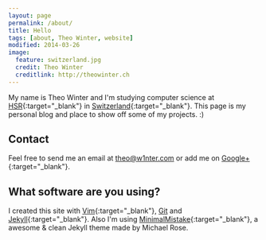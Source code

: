 ```yaml
---
layout: page
permalink: /about/
title: Hello
tags: [about, Theo Winter, website]
modified: 2014-03-26
image:
  feature: switzerland.jpg
  credit: Theo Winter
  creditlink: http://theowinter.ch
---
```



My name is Theo Winter and I'm studying computer science at [HSR](http://www.hsr.ch){:target="_blank"} in [Switzerland](https://www.google.com/maps/place/Switzerland){:target="_blank"}.
This page is my personal blog and place to show off some of my projects. :)

## Contact
Feel free to send me an email at [theo@w1nter.com](mailto://theo@w1nter.com) or add me on [Google+](https://plus.google.com/+TheoWinterCH){:target="_blank"}.

## What software are you using?
I created this site with [Vim](http://vim.sexy){:target="_blank"}, [Git](http://git-scm.com/) and [Jekyll](http://jekyllrb.com/){:target="_blank"}. Also I'm using [MinimalMistake](http://mademistakes.com/articles/minimal-mistakes-jekyll-theme/){:target="_blank"}, a awesome & clean Jekyll theme made by Michael Rose.

<script type="application/ld+json">
{
  "@context": "http://schema.org",
  "@type": "Person",
  "name": "Theo Winter",
  "givenName": "Theo",
  "familyName": "Winter",
  "alternateName": "Theodor Winter",
  "description": "Theo Winter is a Software Developer living in Switzerland.",
  "gender": "male",
  "nationality": "Switzerland",
  "image": "{{ site.url }}/images/bio-photo.png",
  "jobTitle": "Software Developer",
  "email": "mailto:theo@w1nter.com",
  "sameAs": "https://plus.google.com/+TheoWinterCH",
  "url": "http://www.theowinter.ch"
}
</script>